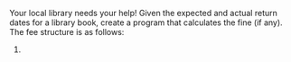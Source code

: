 Your local library needs your help! Given the expected and actual return dates for a library book, create a program that calculates the fine (if any). The fee structure is as follows: 

1. 